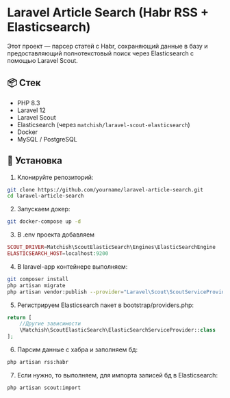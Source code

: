 # Laravel Article Search (Habr RSS + Elasticsearch)

Этот проект — парсер статей с Habr, сохраняющий данные в базу и предоставляющий полнотекстовый поиск через Elasticsearch с помощью Laravel Scout.

## 📦 Стек

- PHP 8.3
- Laravel 12
- Laravel Scout
- Elasticsearch (через `matchish/laravel-scout-elasticsearch`)
- Docker
- MySQL / PostgreSQL

## 🧠 Установка

1. Клонируйте репозиторий:

```bash
git clone https://github.com/yourname/laravel-article-search.git
cd laravel-article-search
```

2. Запускаем докер:

```bash
git docker-compose up -d
```

3. В .env проекта добавляем

```php
SCOUT_DRIVER=Matchish\ScoutElasticSearch\Engines\ElasticSearchEngine
ELASTICSEARCH_HOST=localhost:9200
```

4. В laravel-app контейнере выполняем:

```bash
git composer install
php artisan migrate
php artisan vendor:publish --provider="Laravel\Scout\ScoutServiceProvider"
```
5. Регистрируем Elasticsearch пакет в bootstrap/providers.php:

```php
return [
    //Другие зависимости
    \Matchish\ScoutElasticSearch\ElasticSearchServiceProvider::class
];
```

6. Парсим данные с хабра и заполняем бд:

```bash
php artisan rss:habr
```

7. Если нужно, то выполняем, для импорта записей бд в Elasticsearch:

```bash
php artisan scout:import
```
